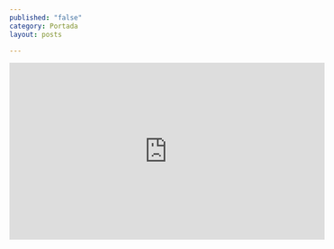 ```yaml
---
published: "false"
category: Portada
layout: posts

---
```


<iframe width="560" height="315" src="http://www.youtube.com/embed/vlVtPkMZxtE" frameborder="0" allowfullscreen></iframe>
